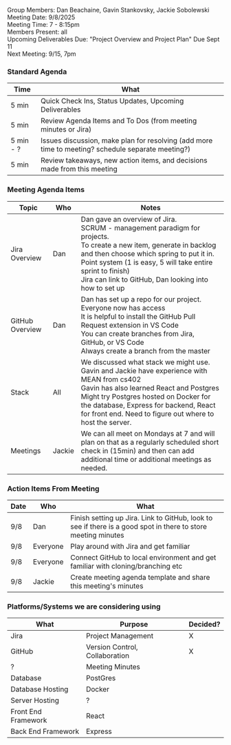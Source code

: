 Group Members: Dan Beachaine, Gavin Stankovsky, Jackie Sobolewski  
Meeting Date: 9/8/2025  
Meeting Time: 7 - 8:15pm  
Members Present: all  
Upcoming Deliverables Due: "Project Overview and Project Plan" Due Sept 11  
Next Meeting: 9/15, 7pm  

### Standard Agenda
| Time | What | 
|---|---|
| 5 min | Quick Check Ins, Status Updates, Upcoming Deliverables |
| 5 min | Review Agenda Items and To Dos (from meeting minutes or Jira) |
| 5 min - ? | Issues discussion, make plan for resolving (add more time to meeting? schedule separate meeting?) |
| 5 min | Review takeaways, new action items, and decisions made from this meeting | 

### Meeting Agenda Items
| Topic | Who | Notes | 
|---|---|---|
| Jira Overview | Dan | Dan gave an overview of Jira.<br>SCRUM - management paradigm for projects.<br>To create a new item, generate in backlog and then choose which spring to put it in.<br>Point system (1 is easy, 5 will take entire sprint to finish)<br>Jira can link to GitHub, Dan looking into how to set up |
| GitHub Overview | Dan |Dan has set up a repo for our project.<br>Everyone now has access<br>It is helpful to install the GitHub Pull Request extension  in VS Code<br>You can create branches from Jira, GitHub, or VS Code<br>Always create a branch from the master|
| Stack | All |We discussed what stack we might use.<br>Gavin and Jackie have experience with MEAN from cs402 <br>Gavin has also learned React and Postgres<br>Might try Postgres hosted on Docker for the database, Express for backend, React for front end. Need to figure out where to host the server. |
| Meetings | Jackie | We can all meet on Mondays at 7 and will plan on that as a regularly scheduled short check in (15min) and then can add additional time or additional meetings as needed.|

### Action Items From Meeting
| Date | Who | What | 
|---|---|---|
| 9/8 | Dan | Finish setting up Jira. Link to GitHub, look to see if there is a good spot in there to store meeting minutes |
| 9/8 | Everyone | Play around with Jira and get familiar |
| 9/8 | Everyone | Connect GitHub to local environment and get familiar with cloning/branching etc |
| 9/8 | Jackie | Create meeting agenda template and share this meeting's minutes |

### Platforms/Systems we are considering using
| What | Purpose | Decided? |
|---|---|---|
| Jira | Project Management | X |
| GitHub | Version Control, Collaboration | X |
| ? | Meeting Minutes | |
| Database | PostGres | |
| Database Hosting | Docker | |
| Server Hosting | ? | |
| Front End Framework | React | |
| Back End Framework | Express | |
